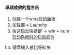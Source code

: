 #### 卓越成效的程序员
1. 创建一个wins启动面板
2. 加载器-> Launchy
3. 快速启动快捷键 -> win + num <br/>
  [启动系统时的启动软件](https://support.microsoft.com/en-us/help/4026268/windows-10-change-startup-apps)


tip: 键盘输入总比导航快
